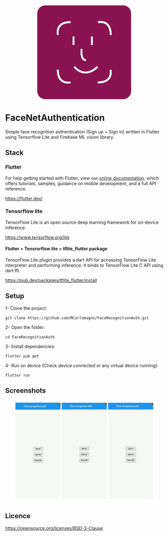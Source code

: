 <div align="center">
<img src="https://raw.githubusercontent.com/MCarlomagno/assets/master/FaceNetAuthentication-Logo.png" alt="Screenshot 1" width="300"/>
</div>

# FaceNetAuthentication

Simple face recognition authentication (Sign up + Sign in) written in Flutter using Tensorflow Lite and Firebase ML vision library.

## Stack

### Flutter
For help getting started with Flutter, view our
[online documentation](https://flutter.dev/docs), which offers tutorials,
samples, guidance on mobile development, and a full API reference.

https://flutter.dev/

### Tensorflow lite
TensorFlow Lite is an open source deep learning framework for on-device inference.

https://www.tensorflow.org/lite

#### Flutter + Tensrorflow lite = tflite_flutter package 
TensorFlow Lite plugin provides a dart API for accessing TensorFlow Lite interpreter and performing inference. It binds to TensorFlow Lite C API using dart:ffi.

https://pub.dev/packages/tflite_flutter/install

## Setup

1- Clone the project:

```
git clone https://github.com/MCarlomagno/FaceRecognitionAuth.git
```
2- Open the folder:

```
cd FaceRecognitionAuth
```
3- Install dependencies:

```
flutter pub get
```
4- Run on device (Check device connected or any virtual device running):

```
flutter run
```

## Screenshots
<div align="center">
  <img src="https://raw.githubusercontent.com/MCarlomagno/assets/master/face-recog-auth-process.gif" alt="Face recognition auth"/>
</div>

## Licence

https://opensource.org/licenses/BSD-3-Clause




